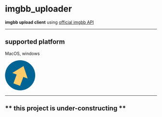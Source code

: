 # imgbb_uploader




**imgbb upload client** using [official imgbb API](https://api.imgbb.com/)

---

## supported platform

MacOS, windows

[<img src="assets/images/app_logo.png" width="100"/>](assets/images/app_logo.png)

---

## ** this project is under-constructing **